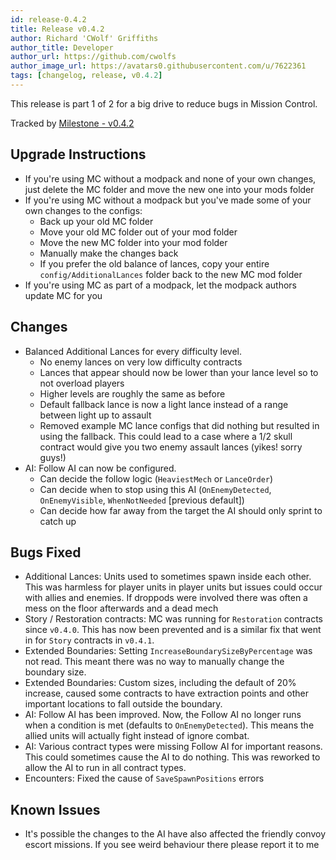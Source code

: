```yaml
---
id: release-0.4.2
title: Release v0.4.2
author: Richard 'CWolf' Griffiths
author_title: Developer
author_url: https://github.com/cwolfs
author_image_url: https://avatars0.githubusercontent.com/u/7622361
tags: [changelog, release, v0.4.2]
---
```


This release is part 1 of 2 for a big drive to reduce bugs in Mission Control.

Tracked by [Milestone - v0.4.2](https://github.com/CWolfs/MissionControl/milestone/11?closed=1)

## Upgrade Instructions

- If you're using MC without a modpack and none of your own changes, just delete the MC folder and move the new one into your mods folder
- If you're using MC without a modpack but you've made some of your own changes to the configs:
  - Back up your old MC folder
  - Move your old MC folder out of your mod folder
  - Move the new MC folder into your mod folder
  - Manually make the changes back
  - If you prefer the old balance of lances, copy your entire `config/AdditionalLances` folder back to the new MC mod folder
- If you're using MC as part of a modpack, let the modpack authors update MC for you

## Changes

- Balanced Additional Lances for every difficulty level.
  - No enemy lances on very low difficulty contracts
  - Lances that appear should now be lower than your lance level so to not overload players
  - Higher levels are roughly the same as before
  - Default fallback lance is now a light lance instead of a range between light up to assault
  - Removed example MC lance configs that did nothing but resulted in using the fallback. This could lead to a case where a 1/2 skull contract would give you two enemy assault lances (yikes! sorry guys!)
- AI: Follow AI can now be configured.
  - Can decide the follow logic (`HeaviestMech` or `LanceOrder`)
  - Can decide when to stop using this AI (`OnEnemyDetected`, `OnEnemyVisible`, `WhenNotNeeded` [previous default])
  - Can decide how far away from the target the AI should only sprint to catch up

## Bugs Fixed

- Additional Lances: Units used to sometimes spawn inside each other. This was harmless for player units in player units but issues could occur with allies and enemies. If droppods were involved there was often a mess on the floor afterwards and a dead mech
- Story / Restoration contracts: MC was running for `Restoration` contracts since `v0.4.0`. This has now been prevented and is a similar fix that went in for `Story` contracts in `v0.4.1`.
- Extended Boundaries: Setting `IncreaseBoundarySizeByPercentage` was not read. This meant there was no way to manually change the boundary size.
- Extended Boundaries: Custom sizes, including the default of 20% increase, caused some contracts to have extraction points and other important locations to fall outside the boundary.
- AI: Follow AI has been improved. Now, the Follow AI no longer runs when a condition is met (defaults to `OnEnemyDetected`). This means the allied units will actually fight instead of ignore combat.
- AI: Various contract types were missing Follow AI for important reasons. This could sometimes cause the AI to do nothing. This was reworked to allow the AI to run in all contract types.
- Encounters: Fixed the cause of `SaveSpawnPositions` errors

## Known Issues

- It's possible the changes to the AI have also affected the friendly convoy escort missions. If you see weird behaviour there please report it to me
